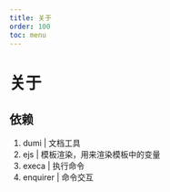 ```yaml
---
title: 关于
order: 100
toc: menu
---
```


# 关于

## 依赖

1. dumi | 文档工具
2. ejs | 模板渲染，用来渲染模板中的变量
3. execa | 执行命令
4. enquirer | 命令交互